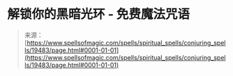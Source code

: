 <!--yml

category: 未分类

date: 2024-06-12 19:01:30

-->

# 解锁你的黑暗光环 - 免费魔法咒语

> 来源：[https://www.spellsofmagic.com/spells/spiritual_spells/conjuring_spells/19483/page.html#0001-01-01](https://www.spellsofmagic.com/spells/spiritual_spells/conjuring_spells/19483/page.html#0001-01-01)

